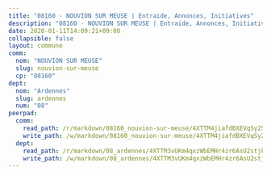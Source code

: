 ```yaml
---
title: "08160 - NOUVION SUR MEUSE | Entraide, Annonces, Initiatives"
description: "08160 - NOUVION SUR MEUSE | Entraide, Annonces, Initiatives"
date: 2020-01-11T14:09:21+09:00
collapsible: false
layout: commune
comm:
  nom: "NOUVION SUR MEUSE"
  slug: nouvion-sur-meuse
  cp: "08160"
dept:
  nom: "Ardennes"
  slug: ardennes
  num: "08"
peerpad:
  comm:
    read_path: /r/markdown/08160_nouvion-sur-meuse/4XTTM4jiafdBXEVqSy252qZnviBckddcR7rdKp7yNURtwPxzT
    write_path: /w/markdown/08160_nouvion-sur-meuse/4XTTM4jiafdBXEVqSy252qZnviBckddcR7rdKp7yNURtwPxzT-K3TgV1sFjShUvcvTTbnoXi9WvH4kvCdVdrnxPfZMddi1EhhCQENyyEnr9a2adGJDbFRkVfEC9mGuh1UBhorjEkLsJZ3A2gdfcK262KE7XG1sovetdYBFbVgWBn7ZMk4uRRmwBQhu
  dept:
    read_path: /r/markdown/08_ardennes/4XTTM3vUKm4qxzWbEMHr4zr6AsU2stjkKdsaY9uMbmhXjv9QM
    write_path: /w/markdown/08_ardennes/4XTTM3vUKm4qxzWbEMHr4zr6AsU2stjkKdsaY9uMbmhXjv9QM-K3TgUMB9u4JvtZdFBPfBexH6pGeKJREiRZLakfAxGDqg6fgd1ib6XHxM9tkwaYxqJV2qNTbboL5jGpTS7re5rUf5cB5fLzdnicM4aJkF5ZXmkvCRXEh5XT7432iWRZFby5MMVbKP
---
```


